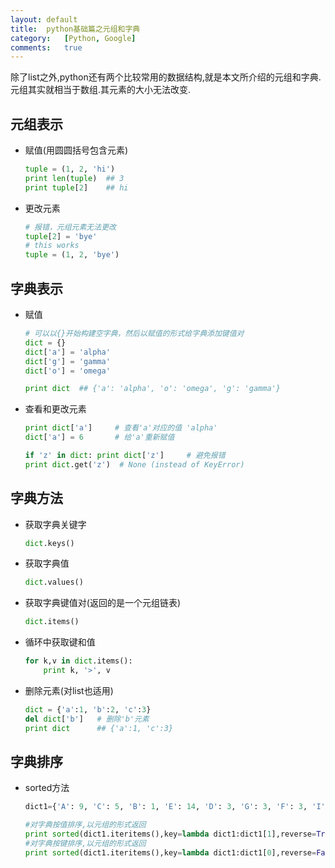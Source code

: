 ```yaml
---
layout:	default
title:	python基础篇之元组和字典
category:	[Python, Google]
comments:	true
---
```

除了list之外,python还有两个比较常用的数据结构,就是本文所介绍的元组和字典.元组其实就相当于数组.其元素的大小无法改变.


## 元组表示
* 赋值(用圆圆括号包含元素)

	```python
	tuple = (1, 2, 'hi')
	print len(tuple)  ## 3
	print tuple[2]    ## hi
	```
* 更改元素
	
	```python
	# 报错，元组元素无法更改
	tuple[2] = 'bye'
	# this works
	tuple = (1, 2, 'bye')
	```

## 字典表示
* 赋值

	```python
	# 可以以{}开始构建空字典，然后以赋值的形式给字典添加键值对
	dict = {}
	dict['a'] = 'alpha'
	dict['g'] = 'gamma'
	dict['o'] = 'omega'

	print dict  ## {'a': 'alpha', 'o': 'omega', 'g': 'gamma'}
	```
* 查看和更改元素

	```python
	print dict['a']     # 查看'a'对应的值 'alpha'
	dict['a'] = 6       # 给'a'重新赋值

	if 'z' in dict: print dict['z']     # 避免报错
	print dict.get('z')  # None (instead of KeyError)
	```

## 字典方法
* 获取字典关键字

	```python
	dict.keys()
	```
* 获取字典值

	```python
	dict.values()
	```
* 获取字典键值对(返回的是一个元组链表)
	
	```python
	dict.items()
	```
* 循环中获取键和值

	```python
	for k,v in dict.items():
		print k, '>', v
	```
* 删除元素(对list也适用)

	```python
	dict = {'a':1, 'b':2, 'c':3}
	del dict['b']   # 删除'b'元素
	print dict      ## {'a':1, 'c':3}
	```

## 字典排序
* sorted方法

	```python
	dict1={'A': 9, 'C': 5, 'B': 1, 'E': 14, 'D': 3, 'G': 3, 'F': 3, 'I': 9, 'H': 7, 'J': 1, 'L': 2, 'O': 8, 'N': 3, 'P': 4, 'S': 10, 'R': 5, 'U': 1, 'T': 17, 'W': 1, 'V': 1}

	#对字典按值排序,以元组的形式返回
	print sorted(dict1.iteritems(),key=lambda dict1:dict1[1],reverse=True)
	#对字典按键排序,以元组的形式返回
	print sorted(dict1.iteritems(),key=lambda dict1:dict1[0],reverse=False)
	```
